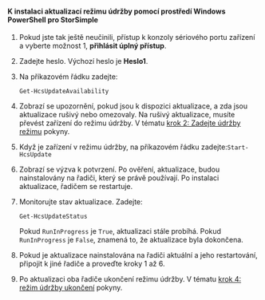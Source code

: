 <!--author=SharS last changed: 9/17/15-->

#### <a name="to-install-maintenance-mode-updates-via-windows-powershell-for-storsimple"></a>K instalaci aktualizací režimu údržby pomocí prostředí Windows PowerShell pro StorSimple
1. Pokud jste tak ještě neučinili, přístup k konzoly sériového portu zařízení a vyberte možnost 1, **přihlásit úplný přístup**. 
2. Zadejte heslo. Výchozí heslo je **Heslo1**.
3. Na příkazovém řádku zadejte:
   
     `Get-HcsUpdateAvailability` 
4. Zobrazí se upozornění, pokud jsou k dispozici aktualizace, a zda jsou aktualizace rušivý nebo omezovaly. Na rušivý aktualizace, musíte převést zařízení do režimu údržby. V tématu [krok 2: Zadejte údržby režimu](../articles/storsimple/storsimple-update-device.md#step2) pokyny.
5. Když je zařízení v režimu údržby, na příkazovém řádku zadejte:`Start-HcsUpdate`
6. Zobrazí se výzva k potvrzení. Po ověření, aktualizace, budou nainstalovány na řadiči, který se právě používají. Po instalaci aktualizace, řadičem se restartuje. 
7. Monitorujte stav aktualizace. Zadejte:
   
    `Get-HcsUpdateStatus`
   
    Pokud `RunInProgress` je `True`, aktualizaci stále probíhá. Pokud `RunInProgress` je `False`, znamená to, že aktualizace byla dokončena.  
8. Pokud je aktualizace nainstalována na řadiči aktuální a jeho restartování, připojit k jiné řadiče a proveďte kroky 1 až 6.
9. Po aktualizaci oba řadiče ukončení režimu údržby. V tématu [krok 4: režim údržby ukončení](../articles/storsimple/storsimple-update-device.md#step4) pokyny.


